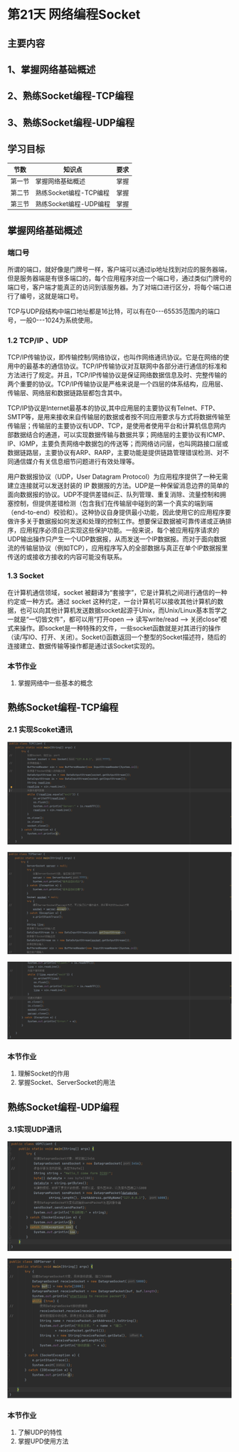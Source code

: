 # 第21天 网络编程Socket

## 主要内容

## 1、掌握网络基础概述

## 2、熟练Socket编程-TCP编程

## 3、熟练Socket编程-UDP编程

## 学习目标

| 节数   | 知识点                 | 要求 |
|--------|------------------------|------|
| 第一节 | 掌握网络基础概述       | 掌握 |
| 第二节 | 熟练Socket编程-TCP编程 | 掌握 |
| 第三节 | 熟练Socket编程-UDP编程 | 掌握 |

## 掌握网络基础概述

### 端口号

所谓的端口，就好像是门牌号一样，客户端可以通过ip地址找到对应的服务器端，但是服务器端是有很多端口的，每个应用程序对应一个端口号，通过类似门牌号的端口号，客户端才能真正的访问到该服务器。为了对端口进行区分，将每个端口进行了编号，这就是端口号。

TCP与UDP段结构中端口地址都是16比特，可以有在0---65535范围内的端口号，一般0---1024为系统使用。

### 1.2 TCP/IP 、UDP

TCP/IP传输协议，即传输控制/网络协议，也叫作网络通讯协议。它是在网络的使用中的最基本的通信协议。TCP/IP传输协议对互联网中各部分进行通信的标准和方法进行了规定。并且，TCP/IP传输协议是保证网络数据信息及时、完整传输的两个重要的协议。TCP/IP传输协议是严格来说是一个四层的体系结构，应用层、传输层、网络层和数据链路层都包含其中。

TCP/IP协议是Internet最基本的协议,其中应用层的主要协议有Telnet、FTP、SMTP等，是用来接收来自传输层的数据或者按不同应用要求与方式将数据传输至传输层；传输层的主要协议有UDP、TCP，是使用者使用平台和计算机信息网内部数据结合的通道，可以实现数据传输与数据共享；网络层的主要协议有ICMP、IP、IGMP，主要负责网络中数据包的传送等；而网络访问层，也叫网路接口层或数据链路层，主要协议有ARP、RARP，主要功能是提供链路管理错误检测、对不同通信媒介有关信息细节问题进行有效处理等。

用户数据报协议（UDP，User Datagram Protocol）为应用程序提供了一种无需建立连接就可以发送封装的 IP 数据报的方法。UDP是一种保留消息边界的简单的面向数据报的协议。UDP不提供差错纠正、队列管理、重复消除、流量控制和拥塞控制，但提供差错检测（包含我们在传输层中碰到的第一个真实的端到端（end-to-end）校验和）。这种协议自身提供最小功能，因此使用它的应用程序要做许多关于数据报如何发送和处理的控制工作。想要保证数据被可靠传递或正确排序，应用程序必须自己实现这些保护功能。一般来说，每个被应用程序请求的UDP输出操作只产生一个UDP数据报，从而发送一个IP数据报。而对于面向数据流的传输层协议（例如TCP），应用程序写入的全部数据与真正在单个IP数据报里传送的或接收方接收的内容可能没有联系。

### 1.3 Socket

在计算机通信领域，socket 被翻译为“套接字”，它是计算机之间进行通信的一种约定或一种方式。通过 socket 这种约定，一台计算机可以接收其他计算机的数据，也可以向其他计算机发送数据socket起源于Unix，而Unix/Linux基本哲学之一就是“一切皆文件”，都可以用“打开open –\> 读写write/read –\> 关闭close”模式来操作。即socket是一种特殊的文件，一些socket函数就是对其进行的操作（读/写IO、打开、关闭）。Socket()函数返回一个整型的Socket描述符，随后的连接建立、数据传输等操作都是通过该Socket实现的。

### 本节作业

1.  掌握网络中一些基本的概念

## 熟练Socket编程-TCP编程

### 2.1 实现Scoket通讯

![](media/e06f2a08afb8855578de1119f7fdd2cd.png)

![](media/4d87b22650a4a1ae15b0a1b144e6089c.png)

![](media/9c9339b9b06ef7a283b572c451dc76f7.png)

### 本节作业

1.  理解Socket的作用
2.  掌握Socket、ServerSocket的用法

## 熟练Socket编程-UDP编程

### 3.1实现UDP通讯

![](media/dea61b3da94678da5c9f84edc11a5497.png)

![](media/634081f58feb77049b4ae47bc6998108.png)

### 本节作业

1.  了解UDP的特性
2.  掌握UPD使用方法

## 
